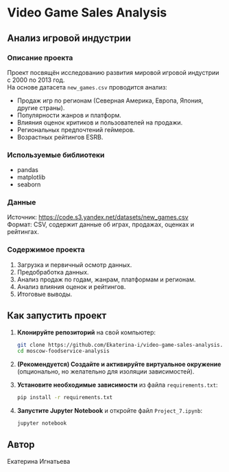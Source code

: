 # Video Game Sales Analysis
## Анализ игровой индустрии

### Описание проекта
Проект посвящён исследованию развития мировой игровой индустрии с 2000 по 2013 год.  
На основе датасета `new_games.csv` проводится анализ:
- Продаж игр по регионам (Северная Америка, Европа, Япония, другие страны).
- Популярности жанров и платформ.
- Влияния оценок критиков и пользователей на продажи.
- Региональных предпочтений геймеров.
- Возрастных рейтингов ESRB.

### Используемые библиотеки
- pandas
- matplotlib
- seaborn

### Данные
Источник: https://code.s3.yandex.net/datasets/new_games.csv  
Формат: CSV, содержит данные об играх, продажах, оценках и рейтингах.

### Содержимое проекта
1. Загрузка и первичный осмотр данных.
2. Предобработка данных.
3. Анализ продаж по годам, жанрам, платформам и регионам.
4. Анализ влияния оценок и рейтингов.
5. Итоговые выводы.

## Как запустить проект

1. **Клонируйте репозиторий** на свой компьютер:
   ```bash
   git clone https://github.com/Ekaterina-i/video-game-sales-analysis.git
   cd moscow-foodservice-analysis
   ```

2. **(Рекомендуется) Создайте и активируйте виртуальное окружение** (опционально, но желательно для изоляции зависимостей).

3. **Установите необходимые зависимости** из файла `requirements.txt`:
   ```bash
   pip install -r requirements.txt
   ```

4. **Запустите Jupyter Notebook** и откройте файл `Project_7.ipynb`:
   ```bash
   jupyter notebook
   ```

## Автор
Екатерина Игнатьева
